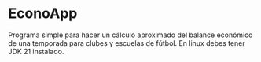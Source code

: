 # EconoApp
Programa simple para hacer un cálculo aproximado del balance económico de una temporada para clubes y escuelas de fútbol.
En linux debes tener JDK 21 instalado.
